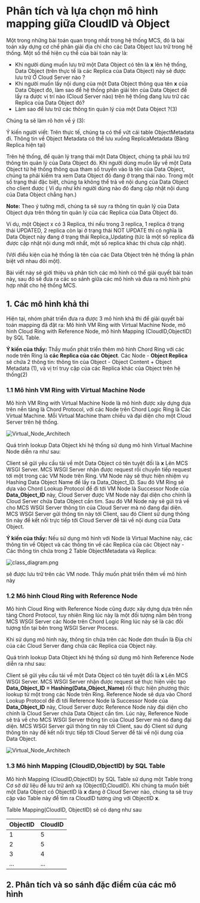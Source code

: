 # Phân tích và lựa chọn mô hình mapping giữa CloudID và Object

Một trong những bài toán quan trọng nhất trong hệ thống MCS, đó là bài toán xây dựng cơ chế phân giải địa chỉ cho các Data Object lưu trữ trong hệ thống. Một số thể hiện cụ thể của bài toán này là:

- Khi người dùng muốn lưu trữ một Data Object có tên là **x** lên hệ thống, Data Object (trên thực tế là các Replica của Data Object) này sẽ được lưu trữ Ở Cloud Server nào ?
- Khi người muốn lấy nội dung của một Data Object thông qua tên **x** của Data Object đó, làm sao để hệ thống phân giải tên của Data Object để lấy ra được vị trí nào (Cloud Server nào) trên hệ thống đang lưu trữ các Replica của Data Object đó?
- Làm sao để lưu trữ các thông tin quản lý của một Data Object ?(3)

Chúng ta sẽ làm rõ hơn về ý (3):

Ý kiến người viết: Trên thực tế, chúng ta có thể vứt cái table ObjectMetadata đi. Thông tin về Object Metadata có thể lưu xuống ReplicaMetadata (Bảng Replica hiện tại)

Trên hệ thống, để quản lý trạng thái một Data Object, chúng ta phải lưu trữ thông tin quản lý của Data Object đó. Khi người dùng muốn lấy về một Data Object từ hệ thống thông qua tham số truyền vào là tên của Data Object, chúng ta phải kiểm tra xem Data Object đó đang ở trạng thái nào. Trong một số trạng thái đặc biệt, chúng ta không thể trả về nội dung của Data Object cho client được ( Ví dụ như khi người dùng nào đó đang cập nhật nội dung của Data Object chẳng hạn.)

**Note:** Theo ý tưởng mới, chúng ta sẽ suy ra thông tin quản lý của Data Object dựa trên thông tin quản lý của các Replica của Data Object đó.

Ví dụ, một Object x có 3 Replica, thì nếu trong 3 replica, 1 replica ở trạng thái UPDATED, 2 replica còn lại ở trạng thái NOT UPDATE thì có nghĩa là Data Object này đang ở trạng thái Replica_Updating  (tức là một số replica đã được cập nhật nội dung mới nhất, một số replica khác thì chưa cập nhật).

(Với điều kiện của hệ thống là tên của các Data Object trên hệ thống là phân biệt với nhau đôi một).

Bài viết này sẽ giới thiệu và phân tích các mô hình có thể giải quyết bài toán này, sau đó sẽ đưa ra các so sánh giữa các mô hình và đưa ra mô hình phù hợp nhất cho hệ thống MCS.

## 1. Các mô hình khả thi

Hiện tại, nhóm phát triển đưa ra được 3 mô hình khả thi để giải quyết bài toán mapping đã đặt ra: Mô hình VM Ring with Virtual Machine Node, mô hình Cloud Ring with Reference Node, mô hình Mapping (CloudID,ObjectID) by SQL Table.

**Ý kiến của thầy:** Thầy muốn phát triển thêm mô hình Chord Ring với các node trên Ring là **các Replica của các Object**. Các Node - **Object Replica** sẽ chứa 2 thông tin: thông tin của Object - Object Content + Object Metadata (1), và vị trí truy cập của các Replica khác của Object trên hệ thống(2)

### 1.1 Mô hình VM Ring with Virtual Machine Node

Mô hình VM Ring with Virtual Machine Node là mô hình được xây dựng dựa trên nền tảng là Chord Protocol, với các Node trên Chord Logic Ring là Các Virtual Machine. Mỗi Virtual Machine tham chiếu và đại diện cho một Cloud Server trên hệ thống.

![Virtual_Node_Architech](./images/Virtual_Node_Architect.png)

Quá trình lookup Data Object khi hệ thống sử dụng mô hình Virtual Machine Node diễn ra như sau:

Client sẽ gửi yêu cầu tải về một Data Object có tên tuyệt đối  là **x** Lên MCS WSGI Server. MCS WSGI Server nhận được request rồi chuyển tiếp request tới một trong các VM Node trên Ring. VM Node này sẽ thực hiện nhiệm vụ Hashing Data Object Name để lấy ra Data\_Object\_ID. Sau đó VM Ring sẽ dựa vào Chord Lookup Protocol để đi tới VM Node là Successor Node của **Data\_Object\_ID** này, Cloud Server được VM Node này đại diện cho chính là Cloud Server chứa Data Object cần tìm. Sau đó VM Node này sẽ gửi trả về cho MCS WSGI Server thông tin của Cloud Server mà nó đang đại diện. MCS WSGI Server gửi thông tin này tới Client, sau đó Client sử dụng thông tin này để kết nối trực tiếp tới Cloud Server để tải về nội dung của Data Object.

**Ý kiến của thầy:** Nếu sử dụng mô hình với Node là Virtual Machine này, các thông tin về Object và các thông tin về các Replica của các Object này - Các thông tin chứa trong 2 Table ObjectMetadata và Replica:

![class_diagram.png](./images/class_diagram.png)

sẽ được lưu trữ trên các VM node. Thầy muốn phát triển thêm về mô hình này

### 1.2 Mô hình Cloud Ring with Reference Node

Mô hình Cloud Ring with Reference Node cũng được xây dựng dựa trên nền tảng Chord Protocol, tuy nhiên Ring lúc này là một đối tượng nằm bên trong MCS WSGI Server các Node trên Chord Logic Ring lúc này sẽ là các đối tượng tồn tại bên trong WSGI Server Process.

Khi sử dụng mô hình này, thông tin chứa trên các Node đơn thuần là Địa chỉ của các Cloud Server đang chứa các Replica của Object này.

Quá trình lookup Data Object khi hệ thống sử dụng mô hình Reference Node diễn ra như sau:

Client sẽ gửi yêu cầu tải về một Data Object có tên tuyệt đối  là **x** Lên MCS WSGI Server. MCS WSGI Server nhận được request sẽ thực hiện việc tạo **Data\_Object\_ID = Hashing(Data\_Object\_Name)** rồi thực hiện phương thức lookup từ một trong các Node trên Ring. Reference Node sẽ dựa vào Chord Lookup Protocol để đi tới Reference Node là Successor Node của **Data\_Object\_ID** này, Cloud Server được Reference Node này đại diện cho chính là Cloud Server chứa Data Object cần tìm. Lúc này, Reference Node sẽ trả về cho MCS WSGI Server thông tin của Cloud Server mà nó đang đại diện. MCS WSGI Server gửi thông tin này tới Client, sau đó Client sử dụng thông tin này để kết nối trực tiếp tới Cloud Server để tải về nội dung của Data Object.

![Virtual_Node_Architech](./images/HA_current_architect.png)

### 1.3 Mô hình Mapping (CloudID,ObjectID) by SQL Table

Mô hình Mapping (CloudID,ObjectID) by SQL Table sử dụng một Table trong Cơ sở dữ liệu để lưu trữ ánh xạ (ObjectID,CloudID). Khi chúng ta muốn biết một Data Object có ObjectID là **x** đang ở Cloud Server nào, chúng ta sẽ truy cập vào Table này để tìm ra CloudID tương ứng với ObjectID **x**.

Talble Mapping(CloudID, ObjectID) sẽ có dạng như sau

| ObjectID      | CloudID
| ------------- |:-------------
|1              | 5
|2              | 5
|3              | 4
|...            | ...

## 2. Phân tích và so sánh đặc điểm của các mô hình
